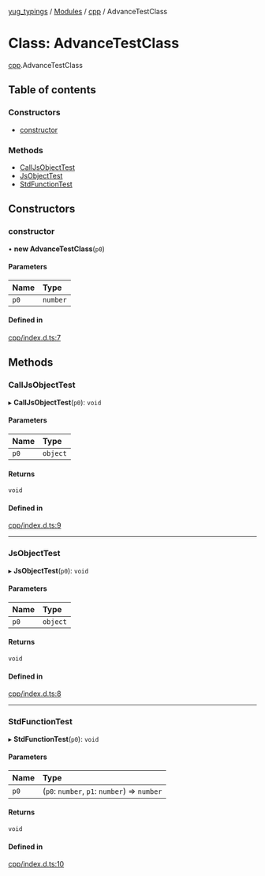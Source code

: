 [yug_typings](../README.md) / [Modules](../modules.md) / [cpp](../modules/cpp.md) / AdvanceTestClass

# Class: AdvanceTestClass

[cpp](../modules/cpp.md).AdvanceTestClass

## Table of contents

### Constructors

- [constructor](cpp.AdvanceTestClass.md#constructor)

### Methods

- [CallJsObjectTest](cpp.AdvanceTestClass.md#calljsobjecttest)
- [JsObjectTest](cpp.AdvanceTestClass.md#jsobjecttest)
- [StdFunctionTest](cpp.AdvanceTestClass.md#stdfunctiontest)

## Constructors

### constructor

• **new AdvanceTestClass**(`p0`)

#### Parameters

| Name | Type |
| :------ | :------ |
| `p0` | `number` |

#### Defined in

[cpp/index.d.ts:7](https://github.com/YugMetaverse/yug_typings/blob/b7d9b19/cpp/index.d.ts#L7)

## Methods

### CallJsObjectTest

▸ **CallJsObjectTest**(`p0`): `void`

#### Parameters

| Name | Type |
| :------ | :------ |
| `p0` | `object` |

#### Returns

`void`

#### Defined in

[cpp/index.d.ts:9](https://github.com/YugMetaverse/yug_typings/blob/b7d9b19/cpp/index.d.ts#L9)

___

### JsObjectTest

▸ **JsObjectTest**(`p0`): `void`

#### Parameters

| Name | Type |
| :------ | :------ |
| `p0` | `object` |

#### Returns

`void`

#### Defined in

[cpp/index.d.ts:8](https://github.com/YugMetaverse/yug_typings/blob/b7d9b19/cpp/index.d.ts#L8)

___

### StdFunctionTest

▸ **StdFunctionTest**(`p0`): `void`

#### Parameters

| Name | Type |
| :------ | :------ |
| `p0` | (`p0`: `number`, `p1`: `number`) => `number` |

#### Returns

`void`

#### Defined in

[cpp/index.d.ts:10](https://github.com/YugMetaverse/yug_typings/blob/b7d9b19/cpp/index.d.ts#L10)
